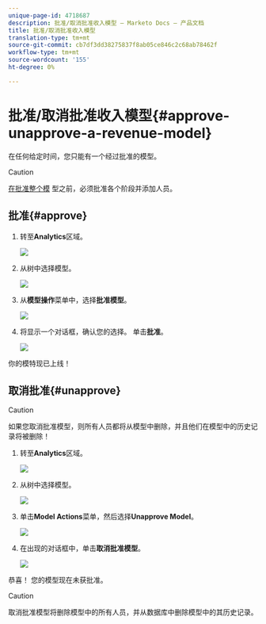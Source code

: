 ```yaml
---
unique-page-id: 4718687
description: 批准/取消批准收入模型 — Marketo Docs — 产品文档
title: 批准/取消批准收入模型
translation-type: tm+mt
source-git-commit: cb7df3dd38275837f8ab05ce846c2c68ab78462f
workflow-type: tm+mt
source-wordcount: '155'
ht-degree: 0%

---
```



# 批准/取消批准收入模型{#approve-unapprove-a-revenue-model}

在任何给定时间，您只能有一个经过批准的模型。

>[!CAUTION]
>
>[在批准整个模](/help/marketo/product-docs/reporting/revenue-cycle-analytics/revenue-cycle-models/approving-stages-and-assigning-leads-to-a-revenue-model.md) 型之前，必须批准各个阶段并添加人员。

## 批准{#approve}

1. 转至&#x200B;**Analytics**&#x200B;区域。

   ![](assets/image2017-3-28-8-3a9-3a16.png)

1. 从树中选择模型。

   ![](assets/image2015-4-28-13-3a25-3a17.png)

1. 从&#x200B;**模型操作**&#x200B;菜单中，选择&#x200B;**批准模型**。

   ![](assets/image2015-4-28-14-3a6-3a3.png)

1. 将显示一个对话框，确认您的选择。 单击&#x200B;**批准**。

   ![](assets/image2015-4-28-14-3a6-3a49.png)

你的模特现已上线！

## 取消批准{#unapprove}

>[!CAUTION]
>
>如果您取消批准模型，则所有人员都将从模型中删除，并且他们在模型中的历史记录将被删除！

1. 转至&#x200B;**Analytics**&#x200B;区域。

   ![](assets/image2017-3-28-8-3a9-3a30.png)

1. 从树中选择模型。

   ![](assets/image2015-4-28-13-3a25-3a17.png)

1. 单击&#x200B;**Model Actions**&#x200B;菜单，然后选择&#x200B;**Unapprove Model**。

   ![](assets/image2015-4-28-13-3a28-3a0.png)

1. 在出现的对话框中，单击&#x200B;**取消批准模型**。

   ![](assets/image2017-3-28-8-3a21-3a9.png)

恭喜！ 您的模型现在未获批准。

>[!CAUTION]
>
>取消批准模型将删除模型中的所有人员，并从数据库中删除模型中的其历史记录。

